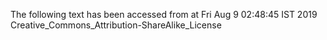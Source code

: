 The following text has been accessed from at Fri Aug 9 02:48:45 IST 2019
Creative_Commons_Attribution-ShareAlike_License
